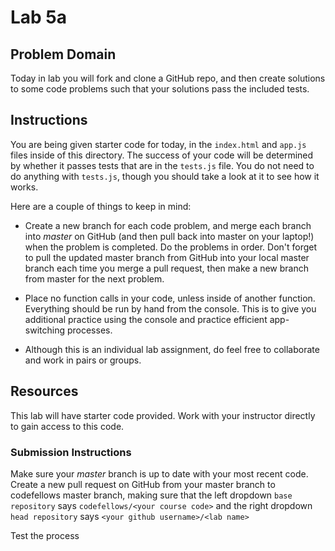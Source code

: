 # Lab 5a

## Problem Domain
Today in lab you will fork and clone a GitHub repo, and then create solutions to some code problems such that your solutions pass the included tests.

## Instructions

You are being given starter code for today, in the `index.html` and `app.js` files inside of this directory. The success of your code will be determined by whether it passes tests that are in the `tests.js` file. You do not need to do anything with `tests.js`, though you should take a look at it to see how it works.

Here are a couple of things to keep in mind:

* Create a new branch for each code problem, and merge each branch into *master* on GitHub (and then pull back into master on your laptop!) when the problem is completed. Do the problems in order. Don't forget to pull the updated master branch from GitHub into your local master branch each time you merge a pull request, then make a new branch from master for the next problem.
* Place no function calls in your code, unless inside of another function. Everything should be run by hand from the console. This is to give you additional practice using the console and practice efficient app-switching processes.

* Although this is an individual lab assignment, do feel free to collaborate and work in pairs or groups.


## Resources

This lab will have starter code provided. Work with your instructor directly to gain access to this code. 


### Submission Instructions
Make sure your *master* branch is up to date with your most recent code. Create a new pull request on GitHub from your master branch to codefellows master branch, making sure that the left dropdown `base repository` says `codefellows/<your course code>` and the right dropdown `head repository` says `<your github username>/<lab name>`

Test the process 